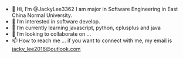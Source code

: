 - 👋 Hi, I’m @JackyLee3362
I am major in Software Engineering in East China Normal University.
- 👀 I’m interested in software develop.
- 🌱 I’m currently learning javascript, python, cplusplus and java
- 💞️ I’m looking to collaborate on ...
- 📫 How to reach me ...
if you want to connect with me, my email is jacky_lee2016@outlook.com
<!---
JackyLee3362/JackyLee3362 is a ✨ special ✨ repository because its `README.md` (this file) appears on your GitHub profile.
You can click the Preview link to take a look at your changes.
--->
